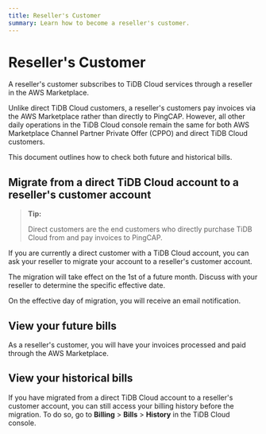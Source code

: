 ```yaml
---
title: Reseller's Customer
summary: Learn how to become a reseller's customer.
---
```


# Reseller's Customer

A reseller's customer subscribes to TiDB Cloud services through a reseller in the AWS Marketplace.

Unlike direct TiDB Cloud customers, a reseller's customers pay invoices via the AWS Marketplace rather than directly to PingCAP. However, all other daily operations in the TiDB Cloud console remain the same for both AWS Marketplace Channel Partner Private Offer (CPPO) and direct TiDB Cloud customers.

This document outlines how to check both future and historical bills.

## Migrate from a direct TiDB Cloud account to a reseller's customer account

> **Tip:**
>
> Direct customers are the end customers who directly purchase TiDB Cloud from and pay invoices to PingCAP.

If you are currently a direct customer with a TiDB Cloud account, you can ask your reseller to migrate your account to a reseller's customer account.

The migration will take effect on the 1st of a future month. Discuss with your reseller to determine the specific effective date.

On the effective day of migration, you will receive an email notification.

## View your future bills

As a reseller's customer, you will have your invoices processed and paid through the AWS Marketplace.

## View your historical bills

If you have migrated from a direct TiDB Cloud account to a reseller's customer account, you can still access your billing history before the migration. To do so, go to **Billing** > **Bills** > **History** in the TiDB Cloud console.
